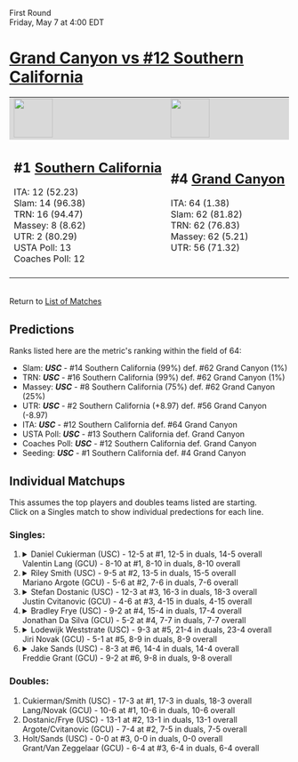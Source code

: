 First Round  
Friday, May 7 at 4:00 EDT
# [Grand Canyon vs #12 Southern California](https://www.ncaa.com/game/5833381) 

<table>  
<tr style="background-color: #d9d9d9 !important"><td><a href="#"><img src="https://www.ncaa.com/sites/default/files/images/logos/schools/s/southern-california.70.png" width="70" height="70" /></a></td><td><a href="#"><img src="https://www.ncaa.com/sites/default/files/images/logos/schools/g/grand-canyon.70.png" width="70" height="70" /></a></td></tr>
<tr><td>  

<h2>#1 <a href="#">Southern California</a></h2>  
ITA: 12 (52.23)<br>  
Slam: 14 (96.38)<br>  
TRN: 16 (94.47)<br>  
Massey: 8 (8.62)<br>  
UTR: 2 (80.29)<br>  
USTA Poll: 13<br>  
Coaches Poll: 12<br>  
<br>  

</td><td>  

<h2>#4 <a href="#">Grand Canyon</a></h2>  
ITA: 64 (1.38)<br>  
Slam: 62 (81.82)<br>  
TRN: 62 (76.83)<br>  
Massey: 62 (5.21)<br>  
UTR: 56 (71.32)<br>  
<br>  

</td></tr></table>  


<br>Return to [List of Matches](../index.md)  

## Predictions  

Ranks listed here are the metric's ranking within the field of 64:  
- Slam: ***USC*** - #14 Southern California (99%) def. #62 Grand Canyon (1%)  
- TRN: ***USC*** - #16 Southern California (99%) def. #62 Grand Canyon (1%)  
- Massey: ***USC*** - #8 Southern California (75%) def. #62 Grand Canyon (25%)  
- UTR: ***USC*** - #2 Southern California (+8.97) def. #56 Grand Canyon (-8.97)  
- ITA: ***USC*** - #12 Southern California def. #64 Grand Canyon  
- USTA Poll: ***USC*** - #13 Southern California def. Grand Canyon  
- Coaches Poll: ***USC*** - #12 Southern California def. Grand Canyon  
- Seeding: ***USC*** - #1 Southern California def. #4 Grand Canyon  

## Individual Matchups  
This assumes the top players and doubles teams listed are starting.  
Click on a Singles match to show individual predections for each line.  
### Singles:  

<ol>
<li><details><summary markdown="span">
Daniel Cukierman (USC) - 12-5 at #1, 12-5 in duals, 14-5 overall<br>Valentin Lang (GCU) - 8-10 at #1, 8-10 in duals, 8-10 overall
</summary><h4>Predictions</h4><ul>
<li>Slam: <b><i>VT</i></b> - #30 Virginia Tech (56%) def. #35 Texas Tech (44%)</li>  
</ul></details></li>
<li><details><summary markdown="span">
Riley Smith (USC) - 9-5 at #2, 13-5 in duals, 15-5 overall<br>Mariano Argote (GCU) - 5-6 at #2, 7-6 in duals, 7-6 overall
</summary><h4>Predictions</h4><ul>
<li>Slam: <b><i>VT</i></b> - #30 Virginia Tech (56%) def. #35 Texas Tech (44%)</li>  
</ul></details></li>
<li><details><summary markdown="span">
Stefan Dostanic (USC) - 12-3 at #3, 16-3 in duals, 18-3 overall<br>Justin Cvitanovic (GCU) - 4-6 at #3, 4-15 in duals, 4-15 overall
</summary><h4>Predictions</h4><ul>
<li>Slam: <b><i>VT</i></b> - #30 Virginia Tech (56%) def. #35 Texas Tech (44%)</li>  
</ul></details></li>
<li><details><summary markdown="span">
Bradley Frye (USC) - 9-2 at #4, 15-4 in duals, 17-4 overall<br>Jonathan Da Silva (GCU) - 5-2 at #4, 7-7 in duals, 7-7 overall
</summary><h4>Predictions</h4><ul>
<li>Slam: <b><i>VT</i></b> - #30 Virginia Tech (56%) def. #35 Texas Tech (44%)</li>  
</ul></details></li>
<li><details><summary markdown="span">
Lodewijk Weststrate (USC) - 9-3 at #5, 21-4 in duals, 23-4 overall<br>Jiri Novak (GCU) - 5-1 at #5, 8-9 in duals, 8-9 overall
</summary><h4>Predictions</h4><ul>
<li>Slam: <b><i>VT</i></b> - #30 Virginia Tech (56%) def. #35 Texas Tech (44%)</li>  
</ul></details></li>
<li><details><summary markdown="span">
Jake Sands (USC) - 8-3 at #6, 14-4 in duals, 14-4 overall<br>Freddie Grant (GCU) - 9-2 at #6, 9-8 in duals, 9-8 overall
</summary><h4>Predictions</h4><ul>
<li>Slam: <b><i>VT</i></b> - #30 Virginia Tech (56%) def. #35 Texas Tech (44%)</li>  
</ul></details></li>
</ol>

### Doubles:  
1. Cukierman/Smith (USC) - 17-3 at #1, 17-3 in duals, 18-3 overall  
   Lang/Novak (GCU) - 10-6 at #1, 10-6 in duals, 10-6 overall
2. Dostanic/Frye (USC) - 13-1 at #2, 13-1 in duals, 13-1 overall  
   Argote/Cvitanovic (GCU) - 7-4 at #2, 7-5 in duals, 7-5 overall
3. Holt/Sands (USC) - 0-0 at #3, 0-0 in duals, 0-0 overall  
   Grant/Van Zeggelaar (GCU) - 6-4 at #3, 6-4 in duals, 6-4 overall